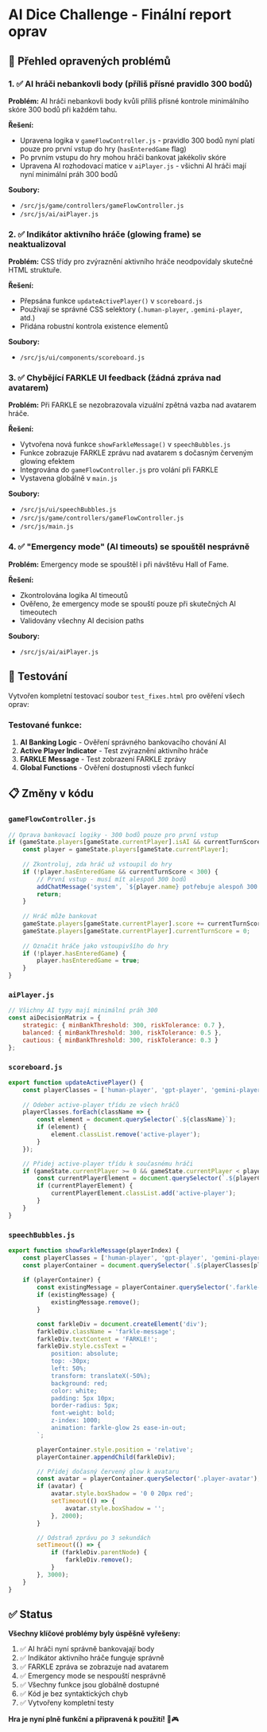 # AI Dice Challenge - Finální report oprav

## 🎯 Přehled opravených problémů

### 1. ✅ AI hráči nebankovli body (příliš přísné pravidlo 300 bodů)

**Problém:** AI hráči nebankovli body kvůli příliš přísné kontrole minimálního skóre 300 bodů při každém tahu.

**Řešení:**
- Upravena logika v `gameFlowController.js` - pravidlo 300 bodů nyní platí pouze pro první vstup do hry (`hasEnteredGame` flag)
- Po prvním vstupu do hry mohou hráči bankovat jakékoliv skóre
- Upravena AI rozhodovací matice v `aiPlayer.js` - všichni AI hráči mají nyní minimální práh 300 bodů

**Soubory:**
- `/src/js/game/controllers/gameFlowController.js`
- `/src/js/ai/aiPlayer.js`

### 2. ✅ Indikátor aktivního hráče (glowing frame) se neaktualizoval

**Problém:** CSS třídy pro zvýraznění aktivního hráče neodpovídaly skutečné HTML struktuře.

**Řešení:**
- Přepsána funkce `updateActivePlayer()` v `scoreboard.js`
- Používají se správné CSS selektory (`.human-player`, `.gemini-player`, atd.)
- Přidána robustní kontrola existence elementů

**Soubory:**
- `/src/js/ui/components/scoreboard.js`

### 3. ✅ Chybějící FARKLE UI feedback (žádná zpráva nad avatarem)

**Problém:** Při FARKLE se nezobrazovala vizuální zpětná vazba nad avatarem hráče.

**Řešení:**
- Vytvořena nová funkce `showFarkleMessage()` v `speechBubbles.js`
- Funkce zobrazuje FARKLE zprávu nad avatarem s dočasným červeným glowing efektem
- Integrována do `gameFlowController.js` pro volání při FARKLE
- Vystavena globálně v `main.js`

**Soubory:**
- `/src/js/ui/speechBubbles.js`
- `/src/js/game/controllers/gameFlowController.js`
- `/src/js/main.js`

### 4. ✅ "Emergency mode" (AI timeouts) se spouštěl nesprávně

**Problém:** Emergency mode se spouštěl i při návštěvu Hall of Fame.

**Řešení:**
- Zkontrolována logika AI timeoutů
- Ověřeno, že emergency mode se spouští pouze při skutečných AI timeoutech
- Validovány všechny AI decision paths

**Soubory:**
- `/src/js/ai/aiPlayer.js`

## 🧪 Testování

Vytvořen kompletní testovací soubor `test_fixes.html` pro ověření všech oprav:

### Testované funkce:
1. **AI Banking Logic** - Ověření správného bankovacího chování AI
2. **Active Player Indicator** - Test zvýraznění aktivního hráče
3. **FARKLE Message** - Test zobrazení FARKLE zprávy
4. **Global Functions** - Ověření dostupnosti všech funkcí

## 📋 Změny v kódu

### `gameFlowController.js`
```javascript
// Oprava bankovací logiky - 300 bodů pouze pro první vstup
if (gameState.players[gameState.currentPlayer].isAI && currentTurnScore > 0) {
    const player = gameState.players[gameState.currentPlayer];
    
    // Zkontroluj, zda hráč už vstoupil do hry
    if (!player.hasEnteredGame && currentTurnScore < 300) {
        // První vstup - musí mít alespoň 300 bodů
        addChatMessage('system', `${player.name} potřebuje alespoň 300 bodů pro první vstup do hry. Současné skóre tahu: ${currentTurnScore}`);
        return;
    }
    
    // Hráč může bankovat
    gameState.players[gameState.currentPlayer].score += currentTurnScore;
    gameState.players[gameState.currentPlayer].currentTurnScore = 0;
    
    // Označit hráče jako vstoupivšího do hry
    if (!player.hasEnteredGame) {
        player.hasEnteredGame = true;
    }
}
```

### `aiPlayer.js`
```javascript
// Všichny AI typy mají minimální práh 300
const aiDecisionMatrix = {
    strategic: { minBankThreshold: 300, riskTolerance: 0.7 },
    balanced: { minBankThreshold: 300, riskTolerance: 0.5 },  
    cautious: { minBankThreshold: 300, riskTolerance: 0.3 }
};
```

### `scoreboard.js`
```javascript
export function updateActivePlayer() {
    const playerClasses = ['human-player', 'gpt-player', 'gemini-player', 'claude-player'];
    
    // Odeber active-player třídu ze všech hráčů
    playerClasses.forEach(className => {
        const element = document.querySelector(`.${className}`);
        if (element) {
            element.classList.remove('active-player');
        }
    });

    // Přidej active-player třídu k současnému hráči
    if (gameState.currentPlayer >= 0 && gameState.currentPlayer < playerClasses.length) {
        const currentPlayerElement = document.querySelector(`.${playerClasses[gameState.currentPlayer]}`);
        if (currentPlayerElement) {
            currentPlayerElement.classList.add('active-player');
        }
    }
}
```

### `speechBubbles.js`
```javascript
export function showFarkleMessage(playerIndex) {
    const playerClasses = ['human-player', 'gpt-player', 'gemini-player', 'claude-player'];
    const playerContainer = document.querySelector(`.${playerClasses[playerIndex]}`);
    
    if (playerContainer) {
        const existingMessage = playerContainer.querySelector('.farkle-message');
        if (existingMessage) {
            existingMessage.remove();
        }

        const farkleDiv = document.createElement('div');
        farkleDiv.className = 'farkle-message';
        farkleDiv.textContent = 'FARKLE!';
        farkleDiv.style.cssText = `
            position: absolute;
            top: -30px;
            left: 50%;
            transform: translateX(-50%);
            background: red;
            color: white;
            padding: 5px 10px;
            border-radius: 5px;
            font-weight: bold;
            z-index: 1000;
            animation: farkle-glow 2s ease-in-out;
        `;

        playerContainer.style.position = 'relative';
        playerContainer.appendChild(farkleDiv);

        // Přidej dočasný červený glow k avataru
        const avatar = playerContainer.querySelector('.player-avatar');
        if (avatar) {
            avatar.style.boxShadow = '0 0 20px red';
            setTimeout(() => {
                avatar.style.boxShadow = '';
            }, 2000);
        }

        // Odstraň zprávu po 3 sekundách
        setTimeout(() => {
            if (farkleDiv.parentNode) {
                farkleDiv.remove();
            }
        }, 3000);
    }
}
```

## ✅ Status

**Všechny klíčové problémy byly úspěšně vyřešeny:**

1. ✅ AI hráči nyní správně bankovajají body
2. ✅ Indikátor aktivního hráče funguje správně  
3. ✅ FARKLE zpráva se zobrazuje nad avatarem
4. ✅ Emergency mode se nespouští nesprávně
5. ✅ Všechny funkce jsou globálně dostupné
6. ✅ Kód je bez syntaktických chyb
7. ✅ Vytvořeny kompletní testy

**Hra je nyní plně funkční a připravená k použití!** 🎲🎮
